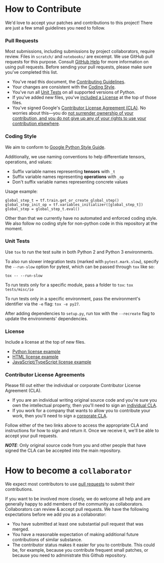 # How to Contribute

We'd love to accept your patches and contributions to this project! There are
just a few small guidelines you need to follow.

### Pull Requests

Most submissions, including submissions by project collaborators, require review. Files in `scratch/` and `notebooks/` are excempt. We use GitHub pull requests for this purpose. Consult [GitHub Help](https://help.github.com/articles/about-pull-requests/) for more information on using pull requests. Before sending your pull requests, please make sure you've completed this list.

- You've read this document, the [Contributing Guidelines](CONTRIBUTING.md).
- Your changes are consistent with the [Coding Style](https://github.com/tensorflow/lucid/blob/master/CONTRIBUTING.md#coding-style).
- You've run all [Unit Tests](https://github.com/tensorflow/lucid/blob/master/CONTRIBUTING.md#unit-tests) on all supported versions of Python.
- If you've added new files, you've [included a License](https://github.com/tensorflow/lucid/blob/master/CONTRIBUTING.md#unit-tests) at the top of those files.
- You've signed Google's [Contributor License Agreement (CLA)](https://cla.developers.google.com/). No worries about this—you do [not surrender ownership of your contribution, and you do not give up any of your rights to use your contribution elsewhere](https://cla.developers.google.com/about).

### Coding Style

We aim to conform to
[Google Python Style Guide](https://github.com/google/styleguide/blob/gh-pages/pyguide.md).

Additionally, we use naming conventions to help differentiate tensors, operations, and values:

* Suffix variable names representing **tensors** with `_t`
* Suffix variable names representing **operations** with `_op`
* Don't suffix variable names representing concrete values

Usage example:

```
global_step_t = tf.train.get_or_create_global_step()
global_step_init_op = tf.variables_initializer([global_step_t])
global_step = global_step_t.eval()
```

Other than that we currently have no automated and enforced coding style. We also follow no coding style for non-python code in this repository at the moment.

### Unit Tests

Use `tox` to run the test suite in both Python 2 and Python 3 environments.

To also run slower integration tests (marked with `pytest.mark.slow`), specify the `--run-slow` option for pytest, which can be passed through `tox` like so:

```
tox -- --run-slow
```

To run tests only for a specific module, pass a folder to `tox`:
`tox tests/misc/io`

To run tests only in a specific environment, pass the environment's identifier
via the `-e` flag: `tox -e py27`.

After adding dependencies to `setup.py`, run tox with the `--recreate` flag to
update the environments' dependencies.

### License

Include a license at the top of new files.

* [Python license example](https://github.com/tensorflow/lucid/blob/master/lucid/modelzoo/nets_factory.py#L1)
* [HTML license example](https://github.com/tensorflow/lucid/blob/master/lucid/scratch/js/src/Sprite.html#L1)
* [JavaScript/TypeScript license example](https://github.com/tensorflow/lucid/blob/master/lucid/scratch/js/src/index.js#L1)

### Contributor License Agreements

Please fill out either the individual or corporate Contributor License Agreement (CLA).

  * If you are an individual writing original source code and you're sure you own the intellectual property, then you'll need to sign an [individual CLA](https://code.google.com/legal/individual-cla-v1.0.html).
  * If you work for a company that wants to allow you to contribute your work, then you'll need to sign a [corporate CLA](https://code.google.com/legal/corporate-cla-v1.0.html).

Follow either of the two links above to access the appropriate CLA and instructions for how to sign and return it. Once we receive it, we'll be able to accept your pull requests.

***NOTE***: Only original source code from you and other people that have signed the CLA can be accepted into the main repository.

# How to become a `collaborator`

We expect most contributors to use [pull requests](https://github.com/tensorflow/lucid/blob/master/CONTRIBUTING.md#pull-requests) to submit their contributions.

If you want to be involved more closely, we do welcome all help and are generally happy to add members of the community as collaborators. Collaborators can review & accept pull requests. We have the following expectations before we add you as a collaborator:

- You have submitted at least one substantial pull request that was merged.
- You have a reasonable expectation of making additional future contributions of similar substance.
- The contributor status makes it easier for you to contribute. This could be, for example, because you contribute frequent small patches, or because you need to administrate this Github repository.
